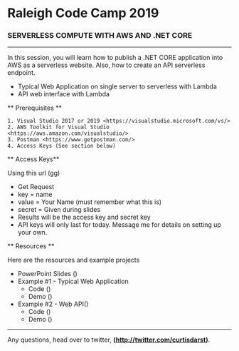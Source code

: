 # Raleigh Code Camp 2019
### SERVERLESS COMPUTE WITH AWS AND .NET CORE

---

In this session, you will learn how to publish a .NET CORE application into AWS as a serverless website.  Also, how to create an API serverless endpoint.

* Typical Web Application on single server to serverless with Lambda
* API web interface with Lambda


** Prerequisites **
```
1. Visual Studio 2017 or 2019 <https://visualstudio.microsoft.com/vs/>
2. AWS Toolkit for Visual Studio <https://aws.amazon.com/visualstudio/>
3. Postman <https://www.getpostman.com/>
4. Access Keys (See section below) 
```

** Access Keys**

Using this url (gg) 

* Get Request
* key = name
* value = Your Name (must remember what this is)
* secret = Given during slides
* Results will be the access key and secret key
* API keys will only last for today. Message me for details on setting up your own.


** Resources **

Here are the resources and example projects

* PowerPoint Slides ()
* Example #1 - Typical Web Application
  * Code ()
  * Demo ()
* Example #2 - Web API()
  * Code ()
  * Demo ()


---

Any questions, head over to twitter, **(http://twitter.com/curtisdarst)**.
